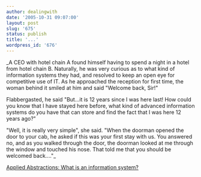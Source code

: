 ```yaml
---
author: dealingwith
date: '2005-10-31 09:07:00'
layout: post
slug: '675'
status: publish
title: '...'
wordpress_id: '676'
---
```


_A CEO with hotel chain A found himself having to spend a night in a hotel
from hotel chain B. Naturally, he was very curious as to what kind of
information systems they had, and resolved to keep an open eye for competitive
use of IT. As he approached the reception for first time, the woman behind it
smiled at him and said "Welcome back, Sir!"

Flabbergasted, he said "But...it is 12 years since I was here last! How could
you know that I have stayed here before, what kind of advanced information
systems do you have that can store and find the fact that I was here 12 years
ago?"

"Well, it is really very simple", she said. "When the doorman opened the door
to your cab, he asked if this was your first stay with us. You answered no,
and as you walked through the door, the doorman looked at me through the
window and touched his nose. That told me that you should be welcomed
back...."_

[Applied Abstractions: What is an information system?][1]

   [1]: http://www.espen.com/archives/2005/10/what_is_an_info.html

